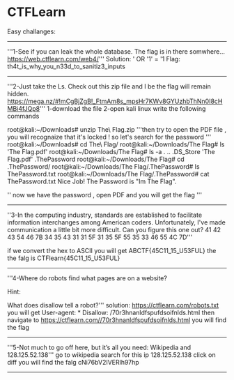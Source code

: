 # CTFLearn
Easy challanges:
*************************************************************************************************************************************************************
'''1-See if you can leak the whole database. The flag is in there somwhere… https://web.ctflearn.com/web4/'''
Solution:
' OR '1' = '1
Flag:
th4t_is_why_you_n33d_to_sanitiz3_inputs
************************************************************************************************************************************************

'''2-Just take the Ls. Check out this zip file and I be the flag will remain hidden. https://mega.nz/#!mCgBjZgB!_FtmAm8s_mpsHr7KWv8GYUzhbThNn0I8cHMBi4fJQp8'''
1-download the file 
2-open kali linux write the following commands 

root@kali:~/Downloads# unzip The\ Flag.zip 
'''then try to open the PDF file , you will recognaize that it's locked ! so let's search for the password '''
root@kali:~/Downloads# cd The\ Flag/
root@kali:~/Downloads/The Flag# ls
'The Flag.pdf'
root@kali:~/Downloads/The Flag# ls -a
 .   ..   .DS_Store  'The Flag.pdf'   .ThePassword
root@kali:~/Downloads/The Flag# cd .ThePassword/
root@kali:~/Downloads/The Flag/.ThePassword# ls
ThePassword.txt
root@kali:~/Downloads/The Flag/.ThePassword# cat ThePassword.txt 
Nice Job!  The Password is "Im The Flag".

'' now we have the password , open PDF and you will get the flag '''
***********************************************************************************************************************************
''3-In the computing industry, standards are established to facilitate information interchanges among American coders. Unfortunately, I've made communication a little bit more difficult. Can you figure this one out? 41 42 43 54 46 7B 34 35 43 31 31 5F 31 35 5F 55 35 33 46 55 4C 7D'''

if we convert the hex to ASCII you will get ABCTF{45C11_15_U53FUL}
the the falg is CTFlearn{45C11_15_U53FUL}
************************************************************************************************************************
'''4-Where do robots find what pages are on a website?

Hint:

What does disallow tell a robot?'''
solution:
https://ctflearn.com/robots.txt  you will 
get User-agent: *
Disallow: /70r3hnanldfspufdsoifnlds.html
then navigate to https://ctflearn.com//70r3hnanldfspufdsoifnlds.html you will find the flag 

*************************************************************************************************************************************************
'''5-Not much to go off here, but it’s all you need: Wikipedia and 128.125.52.138'''
go to wikipedia
search for this ip 128.125.52.138
click on diff
you will find the falg cNi76bV2IVERlh97hp
*******************************************************************************







